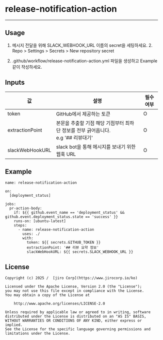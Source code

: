 # release-notification-action

----------------

## Usage
1. 메시지 전달을 위해 SLACK_WEBHOOK_URL 이름의 secret을 세팅하세요.
    2. Repo > Settings > Secrets > New repository secret

2. .github/workflow/release-notification-action.yml 파일을 생성하고 Example 같이 작성하세요.




## Inputs

| 값               | 설명                                                    | 필수여부 |
|-----------------|-------------------------------------------------------|------|
| token           | GitHub에서 제공하는 토큰                                      | O    |
| extractionPoint | 본문을 추출할 기점 해당 기점부터 최하단 정보를 전부 긁어옵니다.<br>e.g '## 리뷰대기' | O    |
| slackWebHookURL | slack bot을 통해 메시지를 보내기 위한 웹훅 URL                      | O    |

## Example

```
name: release-notification-action  
  
on:  
  [deployment_status]  
  
jobs:  
  pr-action-body:  
    if: ${{ github.event_name == 'deployment_status' && github.event.deployment_status.state == 'success' }}  
    runs-on: [ubuntu-latest]  
    steps:  
      - name: release-notification-action  
        uses: ./  
        with:  
          token: ${{ secrets.GITHUB_TOKEN }}  
          extractionPoint: '## 리뷰 요약 정보'  
          slackWebHookURL: ${{ secrets.SLACK_WEBHOOK_URL }}
```

## License
```
Copyright (c) 2025 /  [jiro Corp](https://www.jirocorp.io/ko)

Licensed under the Apache License, Version 2.0 (the "License");  
you may not use this file except in compliance with the License.  
You may obtain a copy of the License at

    http://www.apache.org/licenses/LICENSE-2.0  

Unless required by applicable law or agreed to in writing, software  
distributed under the License is distributed on an "AS IS" BASIS,  
WITHOUT WARRANTIES OR CONDITIONS OF ANY KIND, either express or implied.  
See the License for the specific language governing permissions and  
limitations under the License.

```